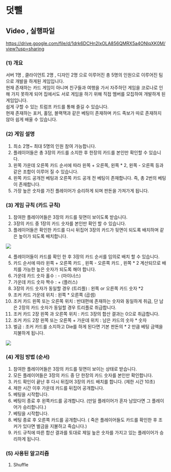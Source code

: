 # 덧뺄

## Video , 실행파일
https://drive.google.com/file/d/1drk6DCHn2IxOLA856QMRX5a4ONlqXK0M/view?usp=sharing  



### (1) 개요
서버 1명 , 클라이언트 2명 , 디자인 2명 으로 이루어진 총 5명의 인원으로 이루어진 팀으로 개발을 하게된 게임입니다.  
현재 존재하는 카드 게임이 아니며 친구들과 여행을 가서 자주하던 게임을 코로나로 인해 가지 못하게 되어 집에서도 서로 게임을 하기 위해 직접 멤버를 모집하여 개발하게 된 게임입니다.  
쉽게 구할 수 있는 트럼프 카드를 통해 즐길 수 있습니다.  
현재 존재하는 포커, 홀덤, 블랙잭과 같은 베팅이 존재하며 카드 족보가 따로 존재하지 않아 쉽게 배울 수 있습니다. 


### (2) 게임 설명
1. 최소 2명~ 최대 5명의 인원 참여 가능합니다.
2. 플레이어들은 총 3장의 카드를 소지한 후 한장의 카드를 본인만 확인할 수 있습니다.
3. 왼쪽 가운데 오른쪽 카드 순서에 따라 왼쪽 + 오른쪽, 왼쪽 * 2, 왼쪽 - 오른쪽 등과 같은 조합이 이루어 질 수 있습니다.
4. 왼쪽 카드 공개전 베팅과 오른쪽 카드 공개 전 베팅이 존재합니다. 즉, 총 2번의 베팅이 존재합니다.
5. 가장 높은 숫자를 가진 플레이어가 승리하게 되며 판돈을 가져가게 됩니다.


### (3) 게임 규칙 (카드 규칙)
1. 참여한 플레이어들은 3장의 카드를 뒷면이 보이도록 받습니다.  
2. 3장의 카드 중 1장의 카드 숫자를 본인만 확인 할 수 있습니다.  
3. 플레이어들은 확인한 카드를 다시 뒤집어 3장의 카드가 뒷면이 되도록 배치하며 같은 높이가 되도록 배치합니다.  
<img src="https://user-images.githubusercontent.com/49023743/124597181-1dbc2280-de9e-11eb-925a-f43f58f0d69f.PNG">   
  
4. 플레이어들이 카드를 확인 한 후 3장의 카드 순서를 임의로 배치 할 수 있습니다.  
5. 카드 순서에 따라 왼쪽 + 오른쪽 카드 , 왼쪽 - 오른쪽 카드 , 왼쪽 * 2 계산되므로 배치를 가능한 높은 숫자가 되도록 해야 합니다.  
6. 가운데 카드 숫자 홀수 : - (마이너스)  
7. 가운데 카드 숫자 짝수 : + (플러스)  
8. 3장의 카드 숫자가 동일할 경우 (트리플) : 왼쪽 or 오른쪽 카드 숫자 *2  
9. 조커 카드 가운데 위치 : 왼쪽 * 오른쪽 (곱셈)  
10. 조커 카드 왼쪽 또는 오른쪽 위치 : 반대편에 존재하는 숫자와 동일하게 취급, 단 남은 2장의 카드 숫자가 동일할 경우 트리플로 취급합니다.  
11. 조커 카드 2장 왼쪽 과 오른쪽 위치 : 카드 3장의 합산 결과는 0으로 취급합니다.  
12. 조커 카드 2장 왼쪽 또는 오른쪽 + 가운데 위치 : 남은 카드의 숫자 * 숫자  
13. 벌금 : 조커 카드를 소지하고 Die를 하게 된다면 기본 판돈의 * 2 만큼 베팅 금액을 지불하게 됩니다.  
<img src="https://github.com/oh-bba-ya/Plus_Minus_PM/issues/2#issue-938744433.PNG"> 


### (4) 게임 방법 (순서)
1. 참여한 플레이어들은 3장의 카드를 뒷면이 보이는 상태로 받습니다.
2. 모든 플레이어들은 3장의 카드 중 단 한장의 카드 숫자를 본인만 확인합니다.
3. 카드 확인이 끝난 후 다시 뒤집어 3장의 카드 배치를 합니다. (제한 시간 10초)
4. 제한 시간 이후 가운데 카드를 뒤집어 공개합니다.
5. 베팅을 시작합니다.
6. 베팅이 종료 후 왼쪽카드를 공개합니다. (만일 플레이어가 혼자 남았다면 그 플레이어가 승리합니다.)
7. 베팅을 시작합니다.
8. 베팅 종료 후 오른쪽 카드를 공개합니다. ( 죽은 플레이어들도 카드를 확인한 후 조커가 있다면 벌금을 지불하고 죽습니다.)
9. 카드 규칙에 따른 합산 결과를 토대로 제일 높은 숫자를 가지고 있는 플레이어가 승리하게 됩니다.

### (5) 사용된 알고리즘
1. Shuffle
